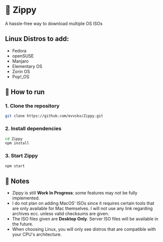 # 🚀 Zippy

A hassle-free way to download multiple OS ISOs

## Linux Distros to add:
* Fedora
* openSUSE
* Manjaro
* Elementary OS
* Zorin OS
* Pop!_OS

## 🔧 How to run

### 1. Clone the repository
```bash
git clone https://github.com/evvskx/Zippy.git
```

### 2. Install dependencies

```bash
cd Zippy
npm install
```

### 3. Start Zippy

```bash
npm start
```

## 📌 Notes

* Zippy is still **Work In Progress**: some features may not be fully implemented.
* I do not plan on adding MacOS' ISOs since it requires certain tools that are only available for Mac themselves. I will not use any link regarding archives ecc. unless valid checksums are given.
* The ISO files given are **Desktop Only**. Server ISO files will be available in the future.
* When choosing Linux, you will only see distros that are compatible with your CPU's architecture.
